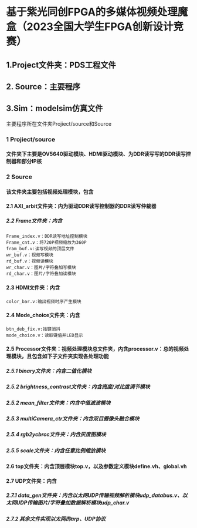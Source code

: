 # 基于紫光同创FPGA的多媒体视频处理魔盒（2023全国大学生FPGA创新设计竞赛）

## 1.Project文件夹：PDS工程文件
## 2. Source：主要程序
## 3.Sim：modelsim仿真文件



主要程序所在文件夹Projiect/source和Source

### 1 Projiect/source

#### 文件夹下主要是OV5640驱动模块、HDMI驱动模块、为DDR读写写的DDR读写控制器和部分IP核

### 2 Source

#### 该文件夹主要包括视频处理模块，包含

####  2.1 AXI_arbit文件夹：内为驱动DDR读写控制器的DDR读写仲裁器

#####   2.2 Frame文件夹：内含

```
Frame_index.v：DDR读写地址控制模块
Frame_cnt.v：将720P视频缩放为360P
fram_buf.v:读写视频的顶层文件
wr_buf.v：视频写模块
rd_buf.v：视频读模块
wr_char.v：图片/字符叠加写模块
rd_char.v：图片/字符叠加读模块
```

####  2.3 HDMI文件夹：内含

```
color_bar.v:输出视频时序产生模块
```

####  2.4 Mode_choice文件夹：内含

```
btn_deb_fix.v:按键消抖
mode_choice.v：读取键值并LED显示
```

####  2.5 Processor文件夹：视频处理模块总文件夹，内含processor.v：总的视频处理模块，且包含如下子文件夹实现各处理功能

#####  2.5.1 binary文件夹：内含二值化模块

#####  2.5.2 brightness_contrast文件夹：内含亮度/对比度调节模块

#####  2.5.2 mean_filter文件夹：内含中值滤波模块

#####  2.5.3 multiCamera_ctr文件夹：内含双目摄像头融合模块

#####  2.5.4 rgb2ycbrcc文件夹：内含灰度图模块

#####  2.5.5 scale文件夹：内含任意比例缩放模块

####  2.6 top文件夹：内含顶层模块top.v，以及参数定义模块define.vh、global.vh

####  2.7 UDP文件夹：内含

#####  2.7.1 data_gen文件夹：内含以太网UDP传输视频解析模块udp_databus.v、以太网UDP传输图片/字符叠加数据解析模块udp_char.v

#####  2.7.2 其余文件实现以太网的arp、UDP协议
